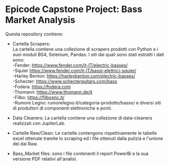 # Epicode Capstone Project: Bass Market Analysis

Questa repository contiene:


- Cartella Scrapers:    
  La cartella contiene una collezione di scrapers prodotti con Python e i suoi moduli BS4, Selenium, Pandas.
  I siti dai quali sono stati estratti i dati sono:    
  -Fender: https://www.fender.com/it-IT/electric-basses/    
  -Squier https://www.fender.com/it-IT/bassi-elettrici-squier/    
  -Harley Benton: https://harleybenton.com/electric-basses/      
  -Schecter: https://www.schecterguitars.com/bass      
  -Fodera: https://fodera.com      
  -Thomann: https://www.thomann.de/it      
  -Filbo: https://filbosnc.it/      
  -Rumore Legno:  rumorelegno.it/categoria-prodotto/basso/
  e diversi siti di produttori di componenti elettroniche e ponti.     
  
- Data Cleaners:
  La cartella contiene una collezione di data-cleaners realizzati con JupiterLab.
  
- Cartelle Raw/Clean:
  Le cartelle contengono rispettivamente le tabelle excel ottenute tramite lo scraping ed i file ottenuti dalla pulizia e l'unione dei dai Raw.

- Bass_Market files:
  sono i file contenenti il report PowerBi e la sua versione PDF relativi all'analisi.

